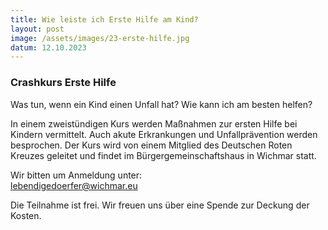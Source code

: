 ```yaml
---
title: Wie leiste ich Erste Hilfe am Kind?
layout: post
image: /assets/images/23-erste-hilfe.jpg
datum: 12.10.2023
---
```

<h3>  Crashkurs Erste Hilfe </h3>

Was tun, wenn ein Kind einen Unfall hat? Wie kann ich am besten helfen? 

In einem zweistündigen Kurs werden Maßnahmen zur ersten Hilfe bei Kindern vermittelt. Auch akute Erkrankungen und Unfallprävention werden besprochen. Der Kurs wird von einem Mitglied des Deutschen Roten Kreuzes geleitet und findet im Bürgergemeinschaftshaus in Wichmar statt.
<p>

Wir bitten um Anmeldung unter:  
<a href="mailto:lebendigedoerfer@wichmar.eu">lebendigedoerfer@wichmar.eu</a>


<p> 

Die Teilnahme ist frei. Wir freuen uns über eine Spende zur Deckung der Kosten.
<P>

